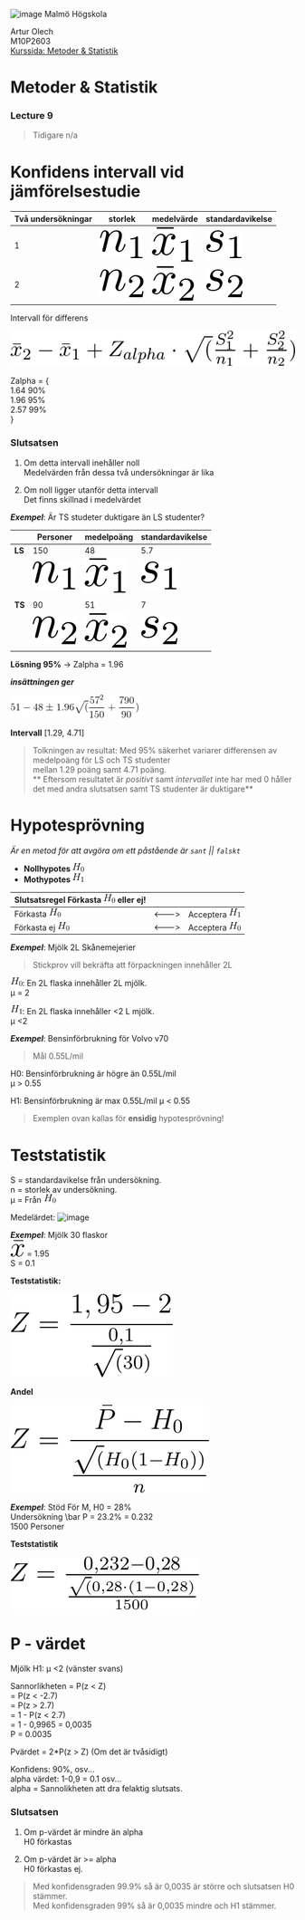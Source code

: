 ![image](https://pbs.twimg.com/profile_images/624172340/mah-logo-twitter_normal.png "Malmö Högskola") Malmö Högskola


Artur Olech <br>
M10P2603 <br>
[Kurssida: Metoder & Statistik](http://edu.mah.se/DA237A "Metoder för mätning av användbarhet i informationssystem")
# Metoder & Statistik
### Lecture 9
> Tidigare
> n/a

# Konfidens intervall vid jämförelsestudie

| Två undersökningar | storlek | medelvärde | standardavikelse |
| -- | -- | -- | -- |
| 1  | ![image](https://github.com/CommanderAlchemy/Metoder-Statistik/blob/master/Lectures/Lecture7_images/n_1.png?raw=true) | ![image](https://github.com/CommanderAlchemy/Metoder-Statistik/blob/master/Lectures/Lecture7_images/x_1.png?raw=true) | ![image](https://github.com/CommanderAlchemy/Metoder-Statistik/blob/master/Lectures/Lecture7_images/s_1.png?raw=true)
| 2  | ![image](https://github.com/CommanderAlchemy/Metoder-Statistik/blob/master/Lectures/Lecture7_images/n_2.png?raw=true) | ![image](https://github.com/CommanderAlchemy/Metoder-Statistik/blob/master/Lectures/Lecture7_images/x_2.png?raw=true) | ![image](https://github.com/CommanderAlchemy/Metoder-Statistik/blob/master/Lectures/Lecture7_images/s_2.png?raw=true)

Intervall för differens

<!-- \bar x2 - \bar x1 + Zalpha * sqrt(S1^2/n1 + S2^2/n2) -->
![image](https://github.com/CommanderAlchemy/Metoder-Statistik/blob/master/Lectures/Lecture7_images/intervall_diff.png?raw=true)

Zalpha = {  
  1.64 90%  
  1.96 95%  
  2.57 99%  
}

### Slutsatsen

1. Om detta intervall inehåller noll  
  Medelvärden från dessa två undersökningar är lika

2. Om noll ligger utanför detta intervall  
  Det finns skillnad i medelvärdet

***Exempel***: Är TS studeter duktigare än LS studenter?

|    | Personer | medelpoäng | standardavikelse |
| -- | -- | -- | -- |
| **LS** | 150 | 48 | 5.7 |
| | ![image](https://github.com/CommanderAlchemy/Metoder-Statistik/blob/master/Lectures/Lecture7_images/n_1.png?raw=true) | ![image](https://github.com/CommanderAlchemy/Metoder-Statistik/blob/master/Lectures/Lecture7_images/x_1.png?raw=true) | ![image](https://github.com/CommanderAlchemy/Metoder-Statistik/blob/master/Lectures/Lecture7_images/s_1.png?raw=true) |
| | | | |
| **TS** | 90 | 51 | 7 |
| | ![image](https://github.com/CommanderAlchemy/Metoder-Statistik/blob/master/Lectures/Lecture7_images/n_2.png?raw=true) | ![image](https://github.com/CommanderAlchemy/Metoder-Statistik/blob/master/Lectures/Lecture7_images/x_2.png?raw=true) | ![image](https://github.com/CommanderAlchemy/Metoder-Statistik/blob/master/Lectures/Lecture7_images/s_2.png?raw=true) |

**Lösning 95%** -> Zalpha = 1.96

***insättningen ger***  
<!-- 51 - 48 +/- 1.96 * sqrt(5*7^2/150 + 7^2/90) -->
![image](https://github.com/CommanderAlchemy/Metoder-Statistik/blob/master/Lectures/Lecture7_images/example_1_solve95%25.png?raw=true)

**Intervall** [1.29, 4.71]

> Tolkningen av resultat:
> Med 95% säkerhet variarer differensen av medelpoäng för LS och TS studenter  
> mellan 1.29 poäng samt 4.71 poäng.  
> ** Eftersom resultatet är _positivt_ samt _intervallet_ inte har med 0
> håller det med andra slutsatsen
> samt TS studenter är duktigare**

# Hypotesprövning
_Är en metod för att avgöra om ett påstående är `sant` || `falskt`_

* **Nollhypotes ![image](https://github.com/CommanderAlchemy/Metoder-Statistik/blob/master/Lectures/Lecture7_images/H_0.png?raw=true)**  
* **Mothypotes ![image](https://github.com/CommanderAlchemy/Metoder-Statistik/blob/master/Lectures/Lecture7_images/H_1.png?raw=true)**  


| Slutsatsregel Förkasta ![image](https://github.com/CommanderAlchemy/Metoder-Statistik/blob/master/Lectures/Lecture7_images/H_0.png?raw=true) eller ej! | | |
|--|--|--|
| Förkasta ![image](https://github.com/CommanderAlchemy/Metoder-Statistik/blob/master/Lectures/Lecture7_images/H_0.png?raw=true) | <---> | Acceptera ![image](https://github.com/CommanderAlchemy/Metoder-Statistik/blob/master/Lectures/Lecture7_images/H_1.png?raw=true) |
| Förkasta ej ![image](https://github.com/CommanderAlchemy/Metoder-Statistik/blob/master/Lectures/Lecture7_images/H_0.png?raw=true) | <---> | Acceptera ![image](https://github.com/CommanderAlchemy/Metoder-Statistik/blob/master/Lectures/Lecture7_images/H_0.png?raw=true) |

***Exempel***: Mjölk 2L Skånemejerier  
> Stickprov vill bekräfta att förpackningen innehåller 2L

![image](https://github.com/CommanderAlchemy/Metoder-Statistik/blob/master/Lectures/Lecture7_images/H_0.png?raw=true): En 2L flaska innehåller 2L mjölk.  
µ = 2  

![image](https://github.com/CommanderAlchemy/Metoder-Statistik/blob/master/Lectures/Lecture7_images/H_1.png?raw=true): En 2L flaska innehåller <2 L mjölk.  
µ <2

***Exempel***: Bensinförbrukning för Volvo v70  
> Mål 0.55L/mil

H0: Bensinförbrukning är högre än 0.55L/mil  
µ > 0.55  

H1: Bensinförbrukning är max 0.55L/mil
µ < 0.55

> Exemplen ovan kallas för **ensidig** hypotesprövning!

# Teststatistik
S = standardavikelse från undersökning.  
n = storlek av undersökning.  
µ = Från ![image](https://github.com/CommanderAlchemy/Metoder-Statistik/blob/master/Lectures/Lecture7_images/H_0.png?raw=true)  
<!-- Medelärdet Z = (\bar x - µ0) / (S/sqrt(\bar n)) -->
Medelärdet: ![image](https://github.com/CommanderAlchemy/Metoder-Statistik/blob/master/Lectures/Lecture7_images/teststatistik_medelv%C3%A4rde.png?raw=true)

***Exempel***: Mjölk 30 flaskor  
![image](https://github.com/CommanderAlchemy/Metoder-Statistik/blob/master/Lectures/Lecture7_images/bar_x.png?raw=true) = 1.95  
S = 0.1

**Teststatistik:**  
<!-- Z = (1.95 - 2) / ( 0.1 / sqrt(30) ) -->
![image](https://github.com/CommanderAlchemy/Metoder-Statistik/blob/master/Lectures/Lecture7_images/teststatistik_example_1_Z.png?raw=true)

**Andel**  
<!-- Z = \bar P - H0 / sqrt(H0(1-H0) / n) -->
![image](https://github.com/CommanderAlchemy/Metoder-Statistik/blob/master/Lectures/Lecture7_images/teststatistik_example_1_andel.png?raw=true)

***Exempel***: Stöd För M,  H0 = 28%  
Undersökning \bar P = 23.2% = 0.232  
1500 Personer

**Teststatistik**  
<!-- Z = 0,232 - 0,28 / sqrt(0.28*(1-0,28) / 1500) -->
![image](https://github.com/CommanderAlchemy/Metoder-Statistik/blob/master/Lectures/Lecture7_images/teststatistik_example2_Z.png?raw=true)

# P - värdet
Mjölk H1: µ <2 (vänster svans)  

Sannorlikheten = P(z < Z)  
= P(z < -2.7)  
= P(z > 2.7)  
= 1 - P(z < 2.7)  
= 1 - 0,9965 = 0,0035  
P = 0.0035

Pvärdet = 2*P(z > Z) (Om det är tvåsidigt)



Konfidens: 90%, osv...  
alpha värdet: 1-0,9 = 0.1 osv...  
alpha = Sannolikheten att dra felaktig slutsats.

### Slutsatsen

1. Om p-värdet är mindre än alpha  
  H0 förkastas

2. Om p-värdet är >= alpha  
  H0 förkastas ej.

> Med konfidensgraden 99.9% så är 0,0035 är större och slutsatsen H0 stämmer.  
> Med konfidensgraden 99% så är 0,0035 mindre och H1 stämmer.
